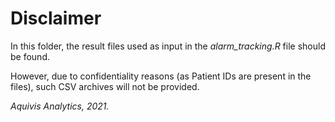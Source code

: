 # Disclaimer

In this folder, the result files used as input in the *alarm_tracking.R* file should be found.

However, due to confidentiality reasons (as Patient IDs are present in the files), such CSV archives will not be provided.

*Aquivis Analytics, 2021.*
